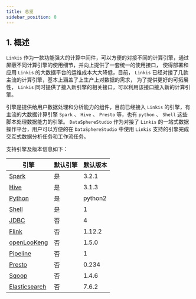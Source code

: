 ```yaml
---
title: 总览
sidebar_position: 0
---
```

## 1. 概述
`Linkis` 作为一款功能强大的计算中间件，可以方便的对接不同的计算引擎，通过屏蔽不同计算引擎的使用细节，并向上提供了一套统一的使用接口，
使得部署和应用 `Linkis` 的大数据平台的运维成本大大降低，目前， `Linkis` 已经对接了几款主流的计算引擎，基本上涵盖了上生产上对数据的需求，
为了提供更好的可拓展性， `Linkis` 同时提供了接入新引擎的相关接口，可以利用该接口接入新的计算引擎。 
 
引擎是提供给用户数据处理和分析能力的组件，目前已经接入 `Linkis` 的引擎，有主流的大数据计算引擎 `Spark` 、 `Hive` 、 `Presto` 等，也有 `python` 、 `Shell` 这些脚本处理数据能力的引擎。
`DataSphereStudio` 作为对接了 `Linkis` 的一站式数据操作平台，用户可以方便的在 `DataSphereStudio` 中使用 `Linkis` 支持的引擎完成交互式数据分析任务和工作流任务。

支持引擎及版本信息如下：

| 引擎          | 默认引擎 | 默认版本 |
|-------------| -- | ----   |
| [Spark](./spark.md)       | 是 | 3.2.1 |
| [Hive](./hive.md)        | 是 | 3.1.3 |
| [Python](./python.md)      | 是 | python2 |
| [Shell](./shell.md)       | 是 | 1 |
| [JDBC](./jdbc.md)        | 否 | 4 |
| [Flink](./flink.md)       | 否 | 1.12.2 |
| [openLooKeng](./openlookeng.md) | 否 | 1.5.0 |
| [Pipeline](./pipeline.md) | 否 | 1 |
| [Presto](./presto.md) | 否 | 0.234 |
| [Sqoop](./sqoop.md) | 否 | 1.4.6 |
| [Elasticsearch](./elasticsearch.md) | 否 | 7.6.2 |
